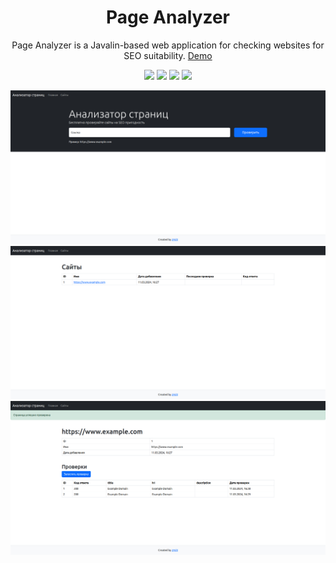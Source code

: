 <div align="center">
<h1>Page Analyzer</h1>

<p>
    Page Analyzer is a Javalin-based web application for checking websites for SEO suitability. 
<a href="https://hexlet-java-project-72.onrender.com">Demo</a>
</p>

<a href="https://github.com/zHd4/java-project-72/actions/workflows/main.yml"><img src="https://github.com/zHd4/java-project-72/actions/workflows/main.yml/badge.svg" /></a>
<a href="https://github.com/zHd4/java-project-72/actions"><img src="https://github.com/zHd4/java-project-72/actions/workflows/hexlet-check.yml/badge.svg" /></a>
<a href="https://codeclimate.com/github/zHd4/java-project-72/maintainability"><img src="https://api.codeclimate.com/v1/badges/f9d5d70eb578259b14e7/maintainability" /></a>
<a href="https://codeclimate.com/github/zHd4/java-project-72/test_coverage"><img src="https://api.codeclimate.com/v1/badges/f9d5d70eb578259b14e7/test_coverage" /></a>

<img alt="Main" src=".images/main.jpg" />
<img alt="Urls" src=".images/urls.jpg" />
<img alt="Checks" src=".images/checks.jpg" />
</div>